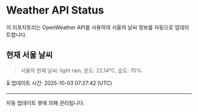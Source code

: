 
# Weather API Status

이 리포지토리는 OpenWeather API를 사용하여 서울의 날씨 정보를 자동으로 업데이트합니다.

## 현재 서울 날씨
> 서울의 현재 날씨: light rain, 온도: 22.14°C, 습도: 70%

⏳ 업데이트 시간: 2025-10-03 07:27:42 (UTC)

---
자동 업데이트 봇에 의해 관리됩니다.
